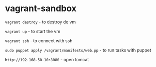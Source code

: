 # vagrant-sandbox

```vagrant destroy``` - to destroy de vm

```vagrant up``` - to start the vm

```vagrant ssh``` - to connect with ssh

```sudo puppet apply /vagrant/manifests/web.pp``` - to run tasks with puppet

```http://192.168.50.10:8080``` - open tomcat
